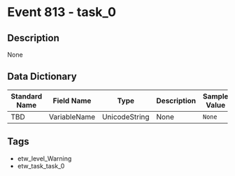 # Event 813 - task_0

## Description
None

## Data Dictionary
|Standard Name|Field Name|Type|Description|Sample Value|
|---|---|---|---|---|
|TBD|VariableName|UnicodeString|None|`None`|

## Tags
* etw_level_Warning
* etw_task_task_0